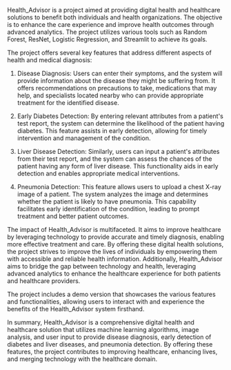 Health_Advisor is a project aimed at providing digital health and healthcare solutions to benefit both individuals and health organizations. The objective is to enhance the care experience and improve health outcomes through advanced analytics. The project utilizes various tools such as Random Forest, ResNet, Logistic Regression, and Streamlit to achieve its goals.

The project offers several key features that address different aspects of health and medical diagnosis:

1. Disease Diagnosis: Users can enter their symptoms, and the system will provide information about the disease they might be suffering from. It offers recommendations on precautions to take, medications that may help, and specialists located nearby who can provide appropriate treatment for the identified disease.

2. Early Diabetes Detection: By entering relevant attributes from a patient's test report, the system can determine the likelihood of the patient having diabetes. This feature assists in early detection, allowing for timely intervention and management of the condition.

3. Liver Disease Detection: Similarly, users can input a patient's attributes from their test report, and the system can assess the chances of the patient having any form of liver disease. This functionality aids in early detection and enables appropriate medical interventions.

4. Pneumonia Detection: This feature allows users to upload a chest X-ray image of a patient. The system analyzes the image and determines whether the patient is likely to have pneumonia. This capability facilitates early identification of the condition, leading to prompt treatment and better patient outcomes.

The impact of Health_Advisor is multifaceted. It aims to improve healthcare by leveraging technology to provide accurate and timely diagnosis, enabling more effective treatment and care. By offering these digital health solutions, the project strives to improve the lives of individuals by empowering them with accessible and reliable health information. Additionally, Health_Advisor aims to bridge the gap between technology and health, leveraging advanced analytics to enhance the healthcare experience for both patients and healthcare providers.

The project includes a demo version that showcases the various features and functionalities, allowing users to interact with and experience the benefits of the Health_Advisor system firsthand.

In summary, Health_Advisor is a comprehensive digital health and healthcare solution that utilizes machine learning algorithms, image analysis, and user input to provide disease diagnosis, early detection of diabetes and liver diseases, and pneumonia detection. By offering these features, the project contributes to improving healthcare, enhancing lives, and merging technology with the healthcare domain.
